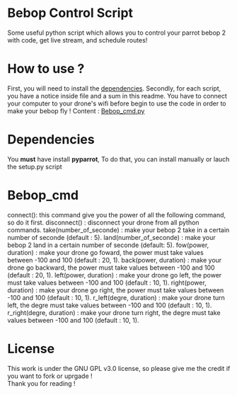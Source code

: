 # Bebop Control Script
Some useful python script which allows you to control your parrot bebop 2 with code, get live stream, and schedule routes! 
<br>
# How to use ?
First, you will need to install the <a href="#Dependencies">dependencies</a>. Secondly, for each script, you have a notice inside file and a sum in this readme.
You have to connect your computer to your drone's wifi before begin to use the code in order to make your bebop fly ! 
Content : 
<a href="#Bebop_cmd">Bebop_cmd.py</a>
<br>
# Dependencies

You <strong>must</strong> have install <strong>pyparrot</strong>, To do that, you can install manually or lauch the setup.py script
<br>
# Bebop_cmd
connect(): this command give you the power of all the following command, so do it first.
disconnect() : disconnect your drone from all python commands.
take(number_of_seconde) : make your bebop 2 take in a certain number of seconde (default : 5).
land(number_of_seconde) : make your bebop 2 land in a certain number of seconde (default: 5).
fow(power, duration) : make your drone go foward, the power must take values between -100 and 100 (default : 20, 1).
back(power, duration) : make your drone go backward, the power must take values between -100 and 100 (default : 20, 1).
left(power, duration) : make your drone go left, the power must take values between -100 and 100 (default : 10, 1).
right(power, duration) : make your drone go right, the power must take values between -100 and 100 (default : 10, 1).
r_left(degre, duration) : make your drone turn left, the degre must take values between -100 and 100 (default : 10, 1).
r_right(degre, duration) : make your drone turn right, the degre must take values between -100 and 100 (default : 10, 1).


# License 

This work is under the GNU GPL v3.0 license, so please give me the credit if you want to fork or uprgade ! 
<br>
Thank you for reading !
